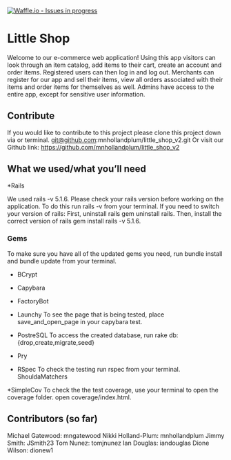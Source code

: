 [![Waffle.io - Issues in progress](https://badge.waffle.io/mnhollandplum/little_shop_v2.png?label=in%20progress&title=In%20Progress)](http://waffle.io/mnhollandplum/little_shop_v2)

# Little Shop

Welcome to our e-commerce web application! Using this app visitors can look through an item catalog, add items to their cart, create an account and order items. Registered users can then log in and log out. Merchants can register for our app and sell their items, view all orders associated with their items and order items for themselves as well. Admins have access to the entire app, except for sensitive user information.

## Contribute
If you would like to contribute to this project please clone this project down via or terminal. git@github.com:mnhollandplum/little_shop_v2.git
Or visit our Github link: https://github.com/mnhollandplum/little_shop_v2

## What we used/what you’ll need
*Rails

We used rails -v 5.1.6. Please check your rails version before working on the application.
To do this run rails -v from your terminal.
If you need to switch your version of rails:
First, uninstall rails gem uninstall rails.
Then, install the correct version of rails gem install rails -v 5.1.6.

### Gems
To make sure you have all of the updated gems you need, run bundle install and bundle update from your terminal.
* BCrypt
* Capybara
* FactoryBot
* Launchy
To see the page that is being tested, place save_and_open_page in your capybara test.

* PostreSQL
To access the created database, run rake db:{drop,create,migrate,seed}

* Pry
* RSpec
To check the testing run rspec from your terminal.
ShouldaMatchers

*SimpleCov
To check the the test coverage, use your terminal to open the coverage folder. open coverage/index.html.


## Contributors (so far)
Michael Gatewood: mngatewood
Nikki Holland-Plum: mnhollandplum
Jimmy Smith: JSmith23
Tom Nunez: tomjnunez
Ian Douglas: iandouglas
Dione Wilson: dionew1

